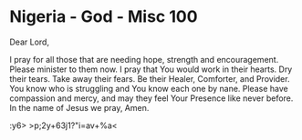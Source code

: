 # Nigeria - God - Misc 100

Dear Lord,

I pray for all those that are needing hope, strength and encouragement. Please minister to them now. I pray that You would work in their hearts. Dry their tears. Take away their fears. Be their Healer, Comforter, and Provider. You know who is struggling and You know each one by nane. Please have compassion and mercy, and may they feel Your Presence like never before. In the name of Jesus we pray, Amen.

$:$y6> >p;2y+63j1?"i=av+%a<